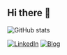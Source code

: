 ## Hi there 👋

<!--
**olgabiro/olgabiro** is a ✨ _special_ ✨ repository because its `README.md` (this file) appears on your GitHub profile.

Here are some ideas to get you started:

- 🔭 I’m currently working on ...
- 🌱 I’m currently learning ...
- 👯 I’m looking to collaborate on ...
- 🤔 I’m looking for help with ...
- 💬 Ask me about ...
- 📫 How to reach me: ...
- 😄 Pronouns: ...
- ⚡ Fun fact: ...
-->




![GitHub stats](https://github-readme-stats.vercel.app/api?username=olgabiro&show_icons=true&theme=date_night)

[![LinkedIn](https://img.shields.io/badge/-LinkedIn-blue?logo=linkedin)](https://www.linkedin.com/in/olga-biro-14b44a138)
[![Blog](https://img.shields.io/badge/My_blog-CD7D86)](http://olgabiro.substack.com/)
